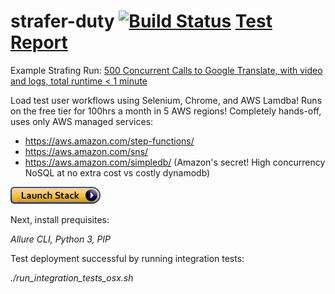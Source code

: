 # strafer-duty [![Build Status](https://travis-ci.org/tsu-denim/strafer-duty.svg?branch=master)](https://travis-ci.org/tsu-denim/strafer-duty) [Test Report](https://tsu-denim.github.io/strafer-duty/test-report)

Example Strafing Run: [500 Concurrent Calls to Google Translate, with video and logs, total runtime < 1 minute](https://tsu-denim.github.io/strafer-duty-demo/#behaviors)

Load test user workflows using Selenium, Chrome, and AWS Lamdba! Runs on the free tier for 100hrs a month in 5 AWS regions! Completely hands-off, uses only AWS managed services:

- https://aws.amazon.com/step-functions/
- https://aws.amazon.com/sns/
- https://aws.amazon.com/simpledb/ (Amazon's secret! High concurrency NoSQL at no extra cost vs costly dynamodb)

[![Launch strafer-duty in AWS](./cloudformation-launch-stack.png)](https://console.aws.amazon.com/cloudformation/home?region=us-east-1#/stacks/new?stackName=my-strafer-duty-stack&templateURL=https://s3.amazonaws.com/tsu-denim-public-templates/strafer-duty.json "Launch Stack")

Next, install prequisites:

*Allure CLI, Python 3, PIP*

Test deployment successful by running integration tests:

*./run_integration_tests_osx.sh*

